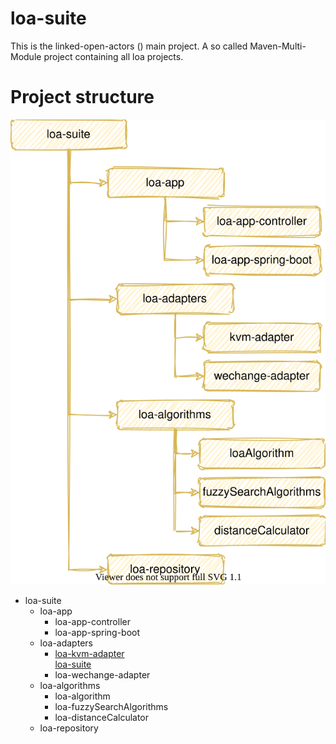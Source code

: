 # loa-suite
This is the linked-open-actors () main project. A so called Maven-Multi-Module project containing all loa projects.

# Project structure
![project_structure](doc/img/project_structure.svg "project_structure")

- loa-suite
    - loa-app
        - loa-app-controller
        - loa-app-spring-boot
    - loa-adapters
        - [loa-kvm-adapter](loa-adapters/loa-kvm-adapter/README)  
         [loa-suite](loa-adapters/loa-kvm-adapter)
        - loa-wechange-adapter
    - loa-algorithms
        - loa-algorithm
        - loa-fuzzySearchAlgorithms
        - loa-distanceCalculator
    - loa-repository
